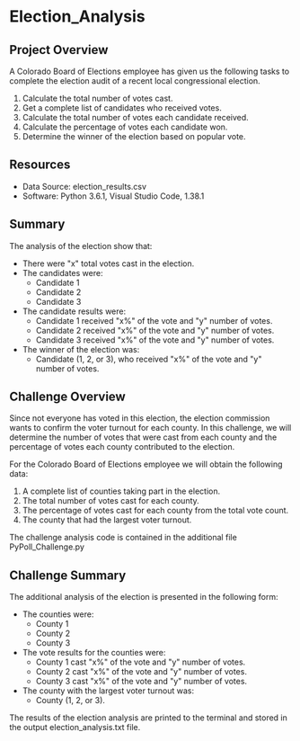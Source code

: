 # Election_Analysis

## Project Overview
A Colorado Board of Elections employee has given us the following tasks to complete the election audit of a recent local congressional election.

1. Calculate the total number of votes cast.
2. Get a complete list of candidates who received votes.
3. Calculate the total number of votes each candidate received.
4. Calculate the percentage of votes each candidate won.
5. Determine the winner of the election based on popular vote.

## Resources
- Data Source: election_results.csv
- Software: Python 3.6.1, Visual Studio Code, 1.38.1

## Summary
The analysis of the election show that:
- There were "x" total votes cast in the election.
- The candidates were:
    - Candidate 1
    - Candidate 2
    - Candidate 3
- The candidate results were:
    - Candidate 1 received "x%" of the vote and "y" number of votes.
    - Candidate 2 received "x%" of the vote and "y" number of votes.
    - Candidate 3 received "x%" of the vote and "y" number of votes.
- The winner of the election was:
    - Candidate (1, 2, or 3), who received "x%" of the vote and "y" number of votes.

## Challenge Overview
Since not everyone has voted in this election, the election commission wants to confirm the voter turnout for each county. In this challenge, we will determine the number of votes that were cast from each county and the percentage of votes each county contributed to the election.

For the Colorado Board of Elections employee we will obtain the following data:
1. A complete list of counties taking part in the election.
2. The total number of votes cast for each county.
3. The percentage of votes cast for each county from the total vote count.
4. The county that had the largest voter turnout.

The challenge analysis code is contained in the additional file PyPoll_Challenge.py

## Challenge Summary
The additional analysis of the election is presented in the following form:
- The counties were:
    - County 1
    - County 2
    - County 3
- The vote results for the counties were:
    - County 1 cast "x%" of the vote and "y" number of votes.
    - County 2 cast "x%" of the vote and "y" number of votes.
    - County 3 cast "x%" of the vote and "y" number of votes.
- The county with the largest voter turnout was:
    - County (1, 2, or 3).

The results of the election analysis are printed to the terminal and stored in the output election_analysis.txt file.